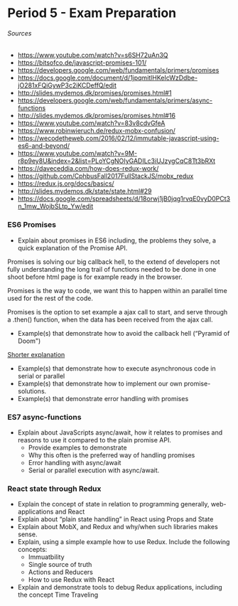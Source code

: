 # Period 5 - Exam Preparation

###### Sources

- https://www.youtube.com/watch?v=s6SH72uAn3Q
- https://bitsofco.de/javascript-promises-101/
- https://developers.google.com/web/fundamentals/primers/promises
- https://docs.google.com/document/d/1jpqmitlHKeIcWzDdbe-jO281xFQiGywP3c2iKCDeffQ/edit
- http://slides.mydemos.dk/promises/promises.html#1
- https://developers.google.com/web/fundamentals/primers/async-functions
- http://slides.mydemos.dk/promises/promises.html#16
- https://www.youtube.com/watch?v=83v8cdvGfeA
- https://www.robinwieruch.de/redux-mobx-confusion/
- https://wecodetheweb.com/2016/02/12/immutable-javascript-using-es6-and-beyond/
- https://www.youtube.com/watch?v=9M-r8p9ey8U&index=2&list=PLoYCgNOIyGADILc3iUJzygCqC8Tt3bRXt
- https://daveceddia.com/how-does-redux-work/
- https://github.com/CphbusFall2017FullStackJS/mobx_redux
- https://redux.js.org/docs/basics/
- http://slides.mydemos.dk/state/state.html#29
- https://docs.google.com/spreadsheets/d/18orwj1jB0jqg1rvqE0vyD0PCt3n_1mw_WojbSLtp_Yw/edit

### ES6 Promises

- Explain about promises in ES6 including, the problems they solve, a quick explanation of the Promise API.

Promises is solving our big callback hell, to the extend of developers not fully understanding the long trail of functions needed to be done in one shoot before html page is for example ready in the browser.

Promises is the way to code, we want this to happen within an parallel time used for the rest of the code.

Promises is the option to set example a ajax call to start, and serve through a .then() function, when the data has been received from the ajax call.

- Example(s) that demonstrate how to avoid the callback hell  (“Pyramid of Doom")

[Shorter explanation](callback_hell.md)

- Example(s) that demonstrate how to execute asynchronous code in serial or parallel
- Example(s) that demonstrate how to implement our own promise-solutions.
- Example(s) that demonstrate error handling with promises

### ES7 async-functions

- Explain about JavaScripts async/await, how it relates to promises and reasons to use it compared to the plain promise API.
  - Provide examples to demonstrate
  - Why this often is the preferred way of handling promises
  - Error handling with async/await
  - Serial or parallel execution with async/await.


### React state through Redux

- Explain the concept of state in relation to programming generally, web-applications and React
- Explain about  “plain state handling” in React using Props and State
- Explain about MobX, and Redux and why/when such libraries makes sense.
- Explain, using a simple example how to use Redux. Include the following concepts:
  - Immuatbility
  - Single source of truth
  - Actions and Reducers
  - How to use Redux with React
- Explain and demonstrate tools to debug Redux applications, including the concept Time Traveling

